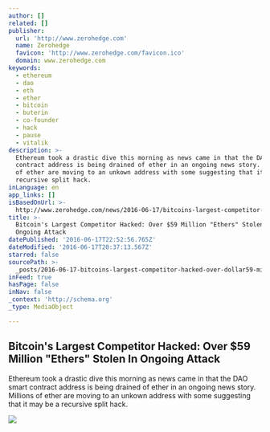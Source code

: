 ```yaml
---
author: []
related: []
publisher:
  url: 'http://www.zerohedge.com'
  name: Zerohedge
  favicon: 'http://www.zerohedge.com/favicon.ico'
  domain: www.zerohedge.com
keywords:
  - ethereum
  - dao
  - eth
  - ether
  - bitcoin
  - buterin
  - co-founder
  - hack
  - pause
  - vitalik
description: >-
  Ethereum took a drastic dive this morning as news came in that the DAO smart
  contract address is being drained of ether in an ongoing news story. Millions
  of ether are moving to an unkown address with some suggesting that it may be a
  recursive split hack.
inLanguage: en
app_links: []
isBasedOnUrl: >-
  http://www.zerohedge.com/news/2016-06-17/bitcoins-largest-competitor-hacked-over-59-million-ethers-stolen-ongoing-attack
title: >-
  Bitcoin's Largest Competitor Hacked: Over $59 Million "Ethers" Stolen In
  Ongoing Attack
datePublished: '2016-06-17T22:52:56.765Z'
dateModified: '2016-06-17T20:37:13.567Z'
starred: false
sourcePath: >-
  _posts/2016-06-17-bitcoins-largest-competitor-hacked-over-dollar59-million-ether.md
inFeed: true
hasPage: false
inNav: false
_context: 'http://schema.org'
_type: MediaObject

---
```

<article style=""><h1>Bitcoin's Largest Competitor Hacked: Over $59 Million "Ethers" Stolen In Ongoing Attack</h1><p>Ethereum took a drastic dive this morning as news came in that the DAO smart contract address is being drained of ether in an ongoing news story. Millions of ether are moving to an unkown address with some suggesting that it may be a recursive split hack.</p><img src="http://www.zerohedge.com/sites/default/files/images/user5/imageroot/ethers.jpg" /></article>